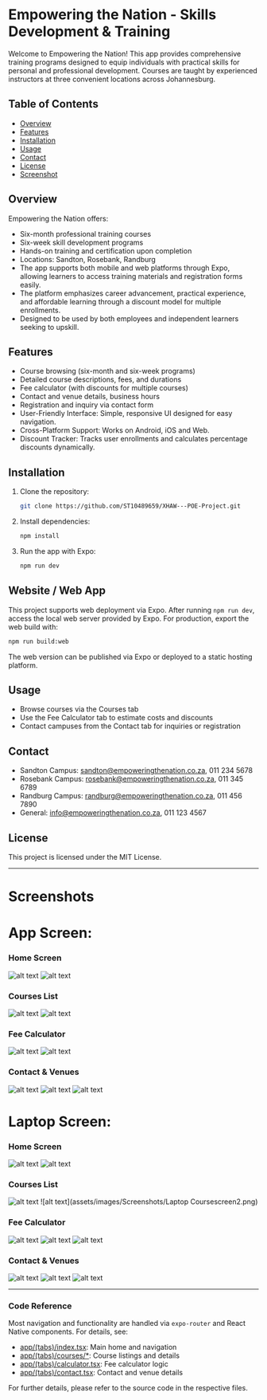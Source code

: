 # Empowering the Nation - Skills Development & Training

Welcome to Empowering the Nation! 
This app provides comprehensive training programs designed to equip individuals with practical skills for personal and professional development. Courses are taught by experienced instructors at three convenient locations across Johannesburg.

## Table of Contents
- [Overview](#overview)
- [Features](#features)
- [Installation](#installation)
- [Usage](#usage)
- [Contact](#contact)
- [License](#license)
- [Screenshot](#Screenshot)

## Overview
Empowering the Nation offers:
- Six-month professional training courses
- Six-week skill development programs
- Hands-on training and certification upon completion
- Locations: Sandton, Rosebank, Randburg
- The app supports both mobile and web platforms through Expo, allowing learners to access training materials and registration forms easily.
- The platform emphasizes career advancement, practical experience, and affordable learning through a discount model for multiple enrollments.
- Designed to be used by both employees and independent learners seeking to upskill.

## Features
- Course browsing (six-month and six-week programs)
- Detailed course descriptions, fees, and durations
- Fee calculator (with discounts for multiple courses)
- Contact and venue details, business hours
- Registration and inquiry via contact form
- User-Friendly Interface: Simple, responsive UI designed for easy navigation.
- Cross-Platform Support: Works on Android, iOS and Web.
- Discount Tracker: Tracks user enrollments and calculates percentage discounts dynamically.

## Installation
1. Clone the repository:
   ```bash
   git clone https://github.com/ST10489659/XHAW---POE-Project.git
   ```
2. Install dependencies:
   ```bash
   npm install
   ```
3. Run the app with Expo:
   ```bash
   npm run dev
   ```

## Website / Web App
This project supports web deployment via Expo. After running `npm run dev`, access the local web server provided by Expo. For production, export the web build with:
```bash
npm run build:web
```
The web version can be published via Expo or deployed to a static hosting platform.

## Usage
- Browse courses via the Courses tab
- Use the Fee Calculator tab to estimate costs and discounts
- Contact campuses from the Contact tab for inquiries or registration

## Contact
- Sandton Campus: sandton@empoweringthenation.co.za, 011 234 5678
- Rosebank Campus: rosebank@empoweringthenation.co.za, 011 345 6789
- Randburg Campus: randburg@empoweringthenation.co.za, 011 456 7890
- General: info@empoweringthenation.co.za, 011 123 4567

## License
This project is licensed under the MIT License.

---

# Screenshots

# App Screen:

### Home Screen
![alt text](assets/images/Screenshots/Homescreen1.png)
![alt text](assets/images/Screenshots/Homescreen2.png)
### Courses List
![alt text](assets/images/Screenshots/Coursescreen1.png)
![alt text](assets/images/Screenshots/Coursescreen2.png)
### Fee Calculator
![alt text](<assets/images/Screenshots/Fee Calculatorscreen1.png>)
![alt text](<assets/images/Screenshots/Fee Calculatorscreen2.png>)
### Contact & Venues
![alt text](assets/images/Screenshots/Contactscreen1.png)
![alt text](assets/images/Screenshots/Contactscreen2.png)
![alt text](assets/images/Screenshots/Contactscreen3.png)

# Laptop Screen:
### Home Screen
![alt text](<assets/images/Screenshots/Laptop Homescreen1.png>)
![alt text](<assets/images/Screenshots/Laptop Homescreen2.png>)
### Courses List
![alt text](<assets/images/Screenshots/Laptop Coursescreen1.png>)
![alt text](assets/images/Screenshots/Laptop Coursescreen2.png)
### Fee Calculator
![alt text](<assets/images/Screenshots/Laptop Fee Calculatorscreen1.png>)
![alt text](<assets/images/Screenshots/Laptop Fee Calculatorscreen2.png>)
![alt text](<assets/images/Screenshots/Laptop Fee Calculatorscreen3.png>)
### Contact & Venues
![alt text](<assets/images/Screenshots/Laptop Contactscreen1.png>)
![alt text](<assets/images/Screenshots/Laptop Contactscreen2.png>)
![alt text](<assets/images/Screenshots/Laptop Contactscreen3.png>)

---

### Code Reference
Most navigation and functionality are handled via `expo-router` and React Native components. For details, see:
- [app/(tabs)/index.tsx](app/(tabs)/index.tsx): Main home and navigation
- [app/(tabs)/courses/*](app/(tabs)/courses/): Course listings and details
- [app/(tabs)/calculator.tsx](app/(tabs)/calculator.tsx): Fee calculator logic
- [app/(tabs)/contact.tsx](app/(tabs)/contact.tsx): Contact and venue details

For further details, please refer to the source code in the respective files.

